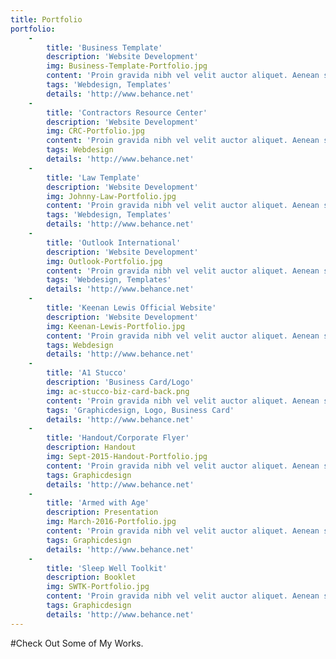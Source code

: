 ```yaml
---
title: Portfolio
portfolio:
    -
        title: 'Business Template'
        description: 'Website Development'
        img: Business-Template-Portfolio.jpg
        content: 'Proin gravida nibh vel velit auctor aliquet. Aenean sollicitudin, lorem quis bibendum auctor, nisi elit consequat ipsum, nec sagittis sem nibh id elit.'
        tags: 'Webdesign, Templates'
        details: 'http://www.behance.net'
    -
        title: 'Contractors Resource Center'
        description: 'Website Development'
        img: CRC-Portfolio.jpg
        content: 'Proin gravida nibh vel velit auctor aliquet. Aenean sollicitudin, lorem quis bibendum auctor, nisi elit consequat ipsum, nec sagittis sem nibh id elit.'
        tags: Webdesign
        details: 'http://www.behance.net'
    -
        title: 'Law Template'
        description: 'Website Development'
        img: Johnny-Law-Portfolio.jpg
        content: 'Proin gravida nibh vel velit auctor aliquet. Aenean sollicitudin, lorem quis bibendum auctor, nisi elit consequat ipsum, nec sagittis sem nibh id elit.'
        tags: 'Webdesign, Templates'
        details: 'http://www.behance.net'
    -
        title: 'Outlook International'
        description: 'Website Development'
        img: Outlook-Portfolio.jpg
        content: 'Proin gravida nibh vel velit auctor aliquet. Aenean sollicitudin, lorem quis bibendum auctor, nisi elit consequat ipsum, nec sagittis sem nibh id elit.'
        tags: 'Webdesign, Templates'
        details: 'http://www.behance.net'
    -
        title: 'Keenan Lewis Official Website'
        description: 'Website Development'
        img: Keenan-Lewis-Portfolio.jpg
        content: 'Proin gravida nibh vel velit auctor aliquet. Aenean sollicitudin, lorem quis bibendum auctor, nisi elit consequat ipsum, nec sagittis sem nibh id elit.'
        tags: Webdesign
        details: 'http://www.behance.net'
    -
        title: 'A1 Stucco'
        description: 'Business Card/Logo'
        img: ac-stucco-biz-card-back.png
        content: 'Proin gravida nibh vel velit auctor aliquet. Aenean sollicitudin, lorem quis bibendum auctor, nisi elit consequat ipsum, nec sagittis sem nibh id elit.'
        tags: 'Graphicdesign, Logo, Business Card'
        details: 'http://www.behance.net'
    -
        title: 'Handout/Corporate Flyer'
        description: Handout
        img: Sept-2015-Handout-Portfolio.jpg
        content: 'Proin gravida nibh vel velit auctor aliquet. Aenean sollicitudin, lorem quis bibendum auctor, nisi elit consequat ipsum, nec sagittis sem nibh id elit.'
        tags: Graphicdesign
        details: 'http://www.behance.net'
    -
        title: 'Armed with Age'
        description: Presentation
        img: March-2016-Portfolio.jpg
        content: 'Proin gravida nibh vel velit auctor aliquet. Aenean sollicitudin, lorem quis bibendum auctor, nisi elit consequat ipsum, nec sagittis sem nibh id elit.'
        tags: Graphicdesign
        details: 'http://www.behance.net'
    -
        title: 'Sleep Well Toolkit'
        description: Booklet
        img: SWTK-Portfolio.jpg
        content: 'Proin gravida nibh vel velit auctor aliquet. Aenean sollicitudin, lorem quis bibendum auctor, nisi elit consequat ipsum, nec sagittis sem nibh id elit.'
        tags: Graphicdesign
        details: 'http://www.behance.net'
---
```


#Check Out Some of My Works.

